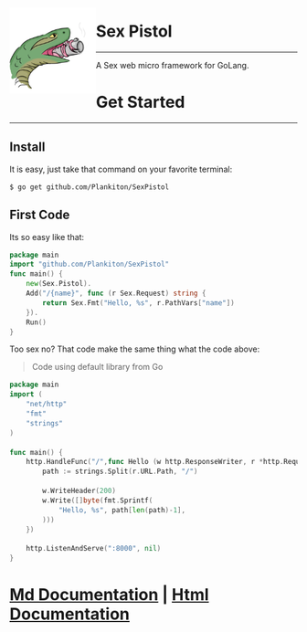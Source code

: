 <a href="https://plankiton.github.io/SexPistol"><img src="assets/Icon.png" alt="Sex Pistol Icon" align="left" style="max-height: 700px;max-width: 30%"/></a>


# Sex Pistol

----

A Sex web micro framework for GoLang.

# Get Started

-----

## Install

It is easy, just take that command on your favorite terminal:

```shell
$ go get github.com/Plankiton/SexPistol
```

## First Code

Its so easy like that:

```go
package main
import "github.com/Plankiton/SexPistol"
func main() {
    new(Sex.Pistol).
    Add("/{name}", func (r Sex.Request) string {
        return Sex.Fmt("Hello, %s", r.PathVars["name"])
    }).
    Run()
}
```

Too sex no? That code make the same thing what the code above:

>  Code using default library from Go

```go
package main
import (
    "net/http"
    "fmt"
    "strings"
)

func main() {
    http.HandleFunc("/",func Hello (w http.ResponseWriter, r *http.Request) {
        path := strings.Split(r.URL.Path, "/")

        w.WriteHeader(200)
        w.Write([]byte(fmt.Sprintf(
            "Hello, %s", path[len(path)-1],
        )))
    })

    http.ListenAndServe(":8000", nil)
}
```

# [Md Documentation](./docs/readme.md) | [Html Documentation](https://plankiton.github.io/SexPistol)
